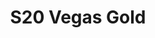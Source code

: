 ---
title: S20 Vegas Gold
permalink: "/teams/vegas-gold"
members:
- Ken Green (Captain)
- Ben Hunt (QB)
- Logan Dawson
- Kevin Hamilton
- Justin Mezetin
- Alex Payne
- Justin Parker
- Sam Poole
- Ethan Rudolph
- Andy Smith
- Kyle Suib
- Stephen Tackney
- Nick Zacher
teamid: 7119
name: S20 Vegas Gold
division: ''
---